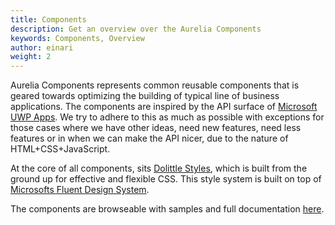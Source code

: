 ```yaml
---
title: Components
description: Get an overview over the Aurelia Components
keywords: Components, Overview
author: einari
weight: 2
---
```

Aurelia Components represents common reusable components that is geared towards
optimizing the building of typical line of business applications. The components
are inspired by the API surface of [Microsoft UWP Apps](https://docs.microsoft.com/en-us/windows/uwp/design/controls-and-patterns/).
We try to adhere to this as much as possible with exceptions for those cases where
we have other ideas, need new features, need less features or in when we can
make the API nicer, due to the nature of HTML+CSS+JavaScript.

At the core of all components, sits [Dolittle Styles](/interaction/styles), which is built from the ground
up for effective and flexible CSS. This style system is built on top of
[Microsofts Fluent Design System](https://www.microsoft.com/design/fluent/).

The components are browseable with samples and full documentation [here](https://components.dolittle.io).

